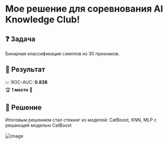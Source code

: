 # Мое решение для соревнования AI Knowledge Club!
## ❓ Задача
Бинарная классификация сэмплов из 30 признаков. </br>
## :tada: Результат
📈 ROC-AUC: **0.838**</br>
:trophy: **1 место** 🥇</br>
## :memo: Решение
Итоговым решением стал стекинг из моделей: CatBoost, KNN, MLP с решающей моделью CatBoost</br></br>
![image](https://github.com/daniil-dushenev/AIKC_2023/assets/44606552/4793d21d-72ba-40b2-8a0a-ac3f27947285)
